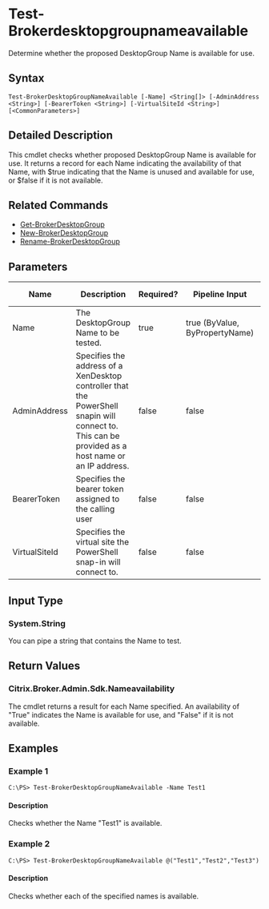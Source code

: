 ﻿
# Test-Brokerdesktopgroupnameavailable
Determine whether the proposed DesktopGroup Name is available for use.
## Syntax
```
Test-BrokerDesktopGroupNameAvailable [-Name] <String[]> [-AdminAddress <String>] [-BearerToken <String>] [-VirtualSiteId <String>] [<CommonParameters>]
```
## Detailed Description
This cmdlet checks whether proposed DesktopGroup Name is available for use. It returns a record for each Name indicating the availability of that Name, with \$true indicating that the Name is unused and available for use, or \$false if it is not available.


## Related Commands

* [Get-BrokerDesktopGroup](./Get-BrokerDesktopGroup/)
* [New-BrokerDesktopGroup](./New-BrokerDesktopGroup/)
* [Rename-BrokerDesktopGroup](./Rename-BrokerDesktopGroup/)
## Parameters
| Name   | Description | Required? | Pipeline Input | Default Value |
| --- | --- | --- | --- | --- |
| Name | The DesktopGroup Name to be tested. | true | true (ByValue, ByPropertyName) |  |
| AdminAddress | Specifies the address of a XenDesktop controller that the PowerShell snapin will connect to. This can be provided as a host name or an IP address. | false | false | Localhost. Once a value is provided by any cmdlet, this value will become the default. |
| BearerToken | Specifies the bearer token assigned to the calling user | false | false |  |
| VirtualSiteId | Specifies the virtual site the PowerShell snap-in will connect to. | false | false |  |

## Input Type

### System.String
You can pipe a string that contains the Name to test.
## Return Values

### Citrix.Broker.Admin.Sdk.Nameavailability
The cmdlet returns a result for each Name specified. An availability of "True" indicates the Name is available for use, and "False" if it is not available.
## Examples

### Example 1
```
C:\PS> Test-BrokerDesktopGroupNameAvailable -Name Test1
```
#### Description
Checks whether the Name "Test1" is available.
### Example 2
```
C:\PS> Test-BrokerDesktopGroupNameAvailable @("Test1","Test2","Test3")
```
#### Description
Checks whether each of the specified names is available.
